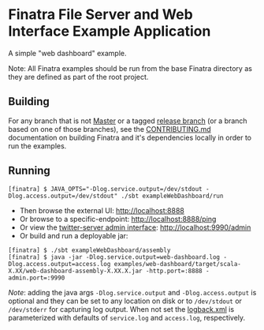 # Finatra File Server and Web Interface Example Application

A simple "web dashboard" example.

Note: All Finatra examples should be run from the base Finatra directory as they are defined as part 
of the root project.

Building
--------

For any branch that is not [Master](https://github.com/twitter/finatra/tree/master) or a tagged 
[release branch](https://github.com/twitter/finatra/releases) (or a branch based on one of those 
branches), see the [CONTRIBUTING.md](../../CONTRIBUTING.md#building-dependencies) documentation on 
building Finatra and it's dependencies locally in order to run the examples.

Running
-------
```
[finatra] $ JAVA_OPTS="-Dlog.service.output=/dev/stdout -Dlog.access.output=/dev/stdout" ./sbt exampleWebDashboard/run
```

* Then browse the external UI: [http://localhost:8888](http://localhost:8888)
* Or browse to a specific-endpoint: [http://localhost:8888/ping](http://localhost:8888/ping)
* Or view the [twitter-server admin interface](https://twitter.github.io/twitter-server/Features.html#admin-http-interface): [http://localhost:9990/admin](http://localhost:9990/admin)
* Or build and run a deployable jar:
```
[finatra] $ ./sbt exampleWebDashboard/assembly
[finatra] $ java -jar -Dlog.service.output=web-dashboard.log -Dlog.access.output=access.log examples/web-dashboard/target/scala-X.XX/web-dashboard-assembly-X.XX.X.jar -http.port=:8888 -admin.port=:9990
```
*Note*: adding the java args `-Dlog.service.output` and `-Dlog.access.output` is optional and they 
can be set to any location on disk or to `/dev/stdout` or `/dev/stderr` for capturing log output. 
When not set the [logback.xml](./src/main/resources/logback.xml) is parameterized with defaults of 
`service.log` and `access.log`, respectively.
